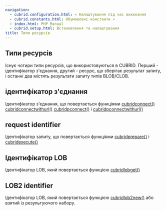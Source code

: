 ```yaml
---
navigation:
  - cubrid.configuration.html: « Налаштування під час виконання
  - cubrid.constants.html: Обумовлені константи »
  - index.html: PHP Manual
  - cubrid.setup.html: Встановлення та налаштування
title: Типи ресурсів
---
```

## Типи ресурсів

Існує чотири типи ресурсів, що використовуються в CUBRID. Перший - ідентифікатор з'єднання, другий - ресурс, що зберігає результат запиту, і останні два містять результати запиту типів BLOB/CLOB.

## ідентифікатор з'єднання

Ідентифікатор з'єднання, що повертається функціями [cubridconnect()](function.cubrid-connect.html) [cubridconnectwithurl()](function.cubrid-connect-with-url.html) [cubridpconnect()](function.cubrid-pconnect.html) і [cubridpconnectwithurl()](function.cubrid-pconnect-with-url.html)

## request identifier

Ідентифікатор запиту, що повертається функціями [cubridprepare()](function.cubrid-prepare.html) і [cubridexecute()](function.cubrid-execute.html)

## Ідентифікатор LOB

Ідентифікатор LOB, який повертається функцією [cubridlobget()](function.cubrid-lob-get.html)

## LOB2 identifier

Ідентифікатор LOB, який повертається функцією [cubridlob2new()](function.cubrid-lob2-new.html) або взятий із результуючого набору.
